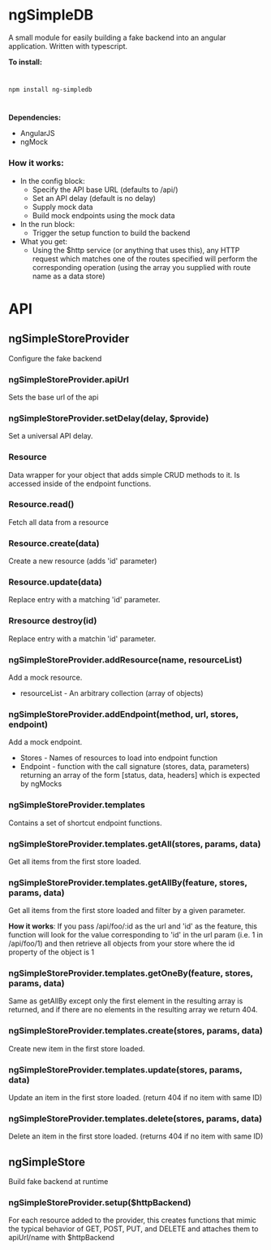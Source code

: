 # ngSimpleDB

A small module for easily building a fake backend into an angular application. Written with typescript.

**To install:**
#
`npm install ng-simpledb`
#
**Dependencies:**
+ AngularJS
+ ngMock

### How it works:
+ In the config block:
    + Specify the API base URL (defaults to /api/)
    + Set an API delay (default is no delay)
    + Supply mock data
    + Build mock endpoints using the mock data
+ In the run block:
    + Trigger the setup function to build the backend
+ What you get:
    + Using the $http service (or anything that uses this), any HTTP request which matches one of the routes specified will perform the corresponding operation (using the array you supplied with route name as a data store)

# API

## ngSimpleStoreProvider

Configure the fake backend

### ngSimpleStoreProvider.apiUrl

Sets the base url of the api

### ngSimpleStoreProvider.setDelay(delay, $provide)

Set a universal API delay.

### Resource

Data wrapper for your object that adds simple CRUD methods to it.
Is accessed inside of the endpoint functions.

### Resource.read()

Fetch all data from a resource

### Resource.create(data)

Create a new resource (adds 'id' parameter)

### Resource.update(data)

Replace entry with a matching 'id' parameter.

### Rresource destroy(id)

Replace entry with a matchin 'id' parameter.

### ngSimpleStoreProvider.addResource(name, resourceList)

Add a mock resource.

+ resourceList  - An arbitrary collection (array of objects)

### ngSimpleStoreProvider.addEndpoint(method, url, stores, endpoint)

Add a mock endpoint.

+ Stores - Names of resources to load into endpoint function
+ Endpoint - function with the call signature (stores, data, parameters)
returning an array of the form [status, data, headers] which is expected
by ngMocks

### ngSimpleStoreProvider.templates

Contains a set of shortcut endpoint functions.

### ngSimpleStoreProvider.templates.getAll(stores, params, data)

Get all items from the first store loaded.

### ngSimpleStoreProvider.templates.getAllBy(feature, stores, params, data)

Get all items from the first store loaded and filter by a given parameter.

**How it works**: If you pass /api/foo/:id as the url and 'id' as the feature,
this function will look for the value corresponding to 'id' in the url param
(i.e. 1 in /api/foo/1) and then retrieve all objects from your store where
the id property of the object is 1

### ngSimpleStoreProvider.templates.getOneBy(feature, stores, params, data)

Same as getAllBy except only the first element in the resulting array is returned,
and if there are no elements in the resulting array we return 404.

### ngSimpleStoreProvider.templates.create(stores, params, data)

Create new item in the first store loaded.

### ngSimpleStoreProvider.templates.update(stores, params, data)

Update an item in the first store loaded. (return 404 if no item with same ID)

### ngSimpleStoreProvider.templates.delete(stores, params, data)

Delete an item in the first store loaded. (returns 404 if no item with same ID)

## ngSimpleStore

Build fake backend at runtime

### ngSimpleStoreProvider.setup($httpBackend)
For each resource added to the provider, this creates functions that mimic the typical behavior of GET, POST, PUT, and DELETE and attaches them to apiUrl/name with $httpBackend




